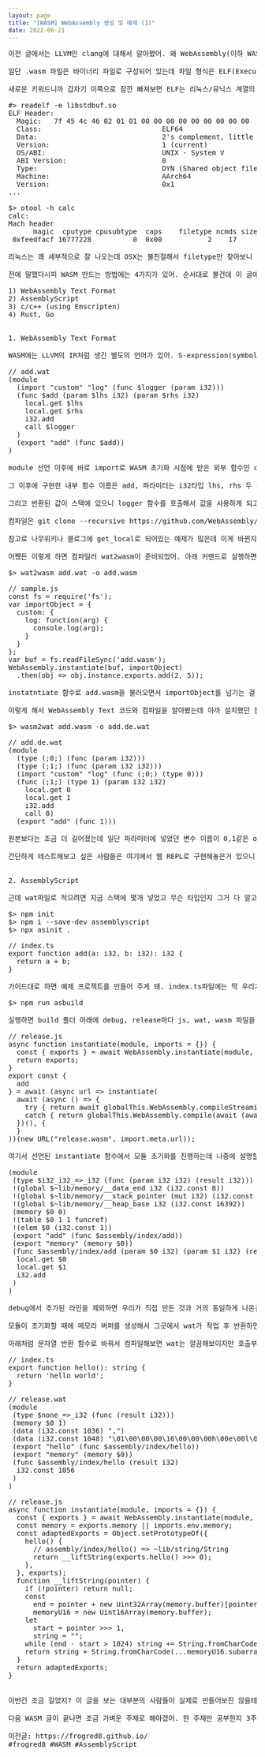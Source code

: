 ```yaml
---
layout: page
title: "[WASM] WebAssembly 생성 및 예제 (1)"
date: 2022-06-21
---
```


<pre>
이전 글에서는 LLVM인 clang에 대해서 알아봤어. 왜 WebAssembly(이하 WASM)를 설명하다가 난데없이 그쪽을 깊이 알아봤냐면 Emcripten이란 도구를 설명하면서 LLVM의 이해가 필요했기 때문이야. 이번 글에서는 실제로 WASM 생성을 해볼건데 예제를 생성하려다보니 코드가 좀 많은 편이지만 천천히 따라와 봐.

일단 .wasm 파일은 바이너리 파일로 구성되어 있는데 파일 형식은 ELF(Executable and Linkable Format)나 Mach-O(Mach Object file format)와 비슷하게 되어 있어. 

새로운 키워드니까 갑자기 이쪽으로 잠깐 빠져보면 ELF는 리눅스/유닉스 계열의 실행/라이브러리 헤더 포맷이고, Mach-O는 OSX(iOS, macOS 등)의 헤더 포맷이야. 리눅스는 readelf, OSX는 otool 명령으로 볼 수 있는데 실행 결과를 잠깐만 볼게.

#> readelf -e libstdbuf.so
ELF Header:
  Magic:   7f 45 4c 46 02 01 01 00 00 00 00 00 00 00 00 00
  Class:                             ELF64
  Data:                              2's complement, little endian
  Version:                           1 (current)
  OS/ABI:                            UNIX - System V
  ABI Version:                       0
  Type:                              DYN (Shared object file)
  Machine:                           AArch64
  Version:                           0x1
...

$> otool -h calc
calc:
Mach header
      magic  cputype cpusubtype  caps    filetype ncmds sizeofcmds      flags
 0xfeedfacf 16777228          0  0x00           2    17       1056 0x00200085

리눅스는 꽤 세부적으로 잘 나오는데 OSX는 불친절해서 filetype만 찾아보니 타입 2는 실행 파일이더라고. 몰랐던게 많아서 자꾸 옆길로 새네. 이제 진짜로 WASM으로 넘어가볼게.

전에 말했다시피 WASM 만드는 방법에는 4가지가 있어. 순서대로 볼건데 이 글에서는 1,2번 두 가지만 보고 다음편에서 나머지를 볼거야. 한 번에 보기엔 너무 방대하네.

1) WebAssembly Text Format
2) AssemblyScript
3) c/c++ (using Emscripten)
4) Rust, Go


1. WebAssembly Text Format

WASM에는 LLVM의 IR처럼 생긴 별도의 언어가 있어. S-expression(symbolic expression) 타입으로 lisp나 clojure랑 비슷하게 생겼어. 파일은 .wat(WebAssembly Text) 확장자를 가지고 있는데 아래 예제 코드를 보면 대충 이해될거야. import, export를 다 설명하기 위해서 얘만 조금 더 들어갔는데 다른 애들은 add만 구현할거니 참고해 줘.

// add.wat
(module
  (import "custom" "log" (func $logger (param i32)))
  (func $add (param $lhs i32) (param $rhs i32)
    local.get $lhs
    local.get $rhs
  	i32.add
    call $logger
  )
  (export "add" (func $add))
)

module 선언 이후에 바로 import로 WASM 초기화 시점에 받은 외부 함수인 custom.log를 logger로 재선언 하고 있어. import는 모든 명령보다 우선적으로 나와야 해. 여기서 전달받은 객체는 나중에 호출부 분석 부분에서 한 번 더 나와.

그 이후에 구현한 내부 함수 이름은 add, 파라미터는 i32타입 lhs, rhs 두 개를 받는 함수야. 그 다음에 있는 local.get은 파라미터를 스택 메모리로 불러오는걸 말해. 이렇게 두 개의 변수를 순차적으로 스택, 즉 register로 불러와서 i32.add 명령을 실행해. 그러면 명령 스펙대로 스택에 있는 두 개의 i32값을 가져와서 더하고 반환하게 돼.

그리고 반환된 값이 스택에 있으니 logger 함수를 호출해서 값을 사용하게 되고. 그 다음 줄의 export는 add이름으로 add함수를 노출시키는 것을 말해. 이제 WASM으로 컴파일 해봐야겠지? 

컴파일은 git clone --recursive https://github.com/WebAssembly/wabt 레포를 다운받고 cmake 설치 이후에 가이드대로 하면 될거야. 근데 .zshrc파일에 패스 등록은 알아서 해줘야 하는 느낌.

참고로 나무위키나 블로그에 get_local로 되어있는 예제가 많은데 이게 바뀐지 얼마 안되어서 그래. 나도 왜 안되나 했는데 꼬박 2년의 논의 끝에 PR이 들어간게 2021년 12월이더라고. https://github.com/WebAssembly/wabt/pull/1792

어쨌든 이렇게 하면 컴파일러 wat2wasm이 준비되었어. 아래 커맨드로 실행하면 add.wasm 파일이 생성돼.

$> wat2wasm add.wat -o add.wasm

// sample.js
const fs = require('fs');
var importObject = {
  custom: {
    log: function(arg) {
      console.log(arg);
    }
  }
};
var buf = fs.readFileSync('add.wasm');
WebAssembly.instantiate(buf, importObject)
  .then(obj => obj.instance.exports.add(2, 5));

instatntiate 함수로 add.wasm을 불러오면서 importObject를 넘기는 걸 볼 수 있어. 이렇게 전달된 객체의 함수들은 WASM 내부에서 호출이 가능해. 아래 예제도 동일하게 반복되니까 WASM 호출부는 더 이상 설명하진 않을게.

이렇게 해서 WebAssembly Text 코드와 컴파일을 알아봤는데 아까 설치했던 컴파일러 중에 wasm2wat도 잠깐 보고 갈게. 어차피 지금 아니면 볼 일도 없을거라. wasm2wat는 말그대로 wasm을 wat로 디컴파일 해주는 도구인데 원본과 얼마나 달라지는지 궁금해서 해봤어.

$> wasm2wat add.wasm -o add.de.wat

// add.de.wat
(module
  (type (;0;) (func (param i32)))
  (type (;1;) (func (param i32 i32)))
  (import "custom" "log" (func (;0;) (type 0)))
  (func (;1;) (type 1) (param i32 i32)
    local.get 0
    local.get 1
    i32.add
    call 0)
  (export "add" (func 1)))

원본보다는 조금 더 길어졌는데 일단 파라미터에 넣었던 변수 이름이 0,1같은 offset으로 바뀌었고, 함수 이름도 type으로 선언된 인덱스로 치환된 걸 볼 수 있어. 사실 예제에서도 굳이 이름이 필요하진 않았은데 읽기 쉬우라고 alias 개념으로 넣은거라 디컴파일되니까 확실히 없어지긴 했네.

간단하게 테스트해보고 싶은 사람들은 여기에서 웹 REPL로 구현해놓은거 있으니 한 번 해봐도 좋아. https://webassembly.github.io/wabt/demo/wat2wasm/


2. AssemblyScript

근데 wat파일로 적으려면 지금 스택에 몇개 넣었고 무슨 타입인지 그거 다 알고 있어야 하는데 쉽지 않잖아? 그래서 superset 개념으로 나온게 AssemblyScript야. AssemblyScript -> wat 관계를 말하자면 타입스크립트 -> 자바스크립트라고 보면 돼. 그럼 AssemblyScript 설치하고, 생성되는 예제 index.ts 파일부터 볼게.

$> npm init
$> npm i --save-dev assemblyscript
$> npx asinit .

// index.ts
export function add(a: i32, b: i32): i32 {
  return a + b;
}

가이드대로 하면 예제 프로젝트를 만들어 주게 돼. index.ts파일에는 딱 우리가 원하던 add 함수가 구현되어 있는데 export로 선언되어 있으면 외부 노출을 하겠다는 뜻이야. 대부분의 ts문법을 그대로 쓸 수 있어서 훨씬 편해졌지. 실제 컴파일은 아래 명령으로 실행할 수 있어.

$> npm run asbuild

실행하면 build 폴더 아래에 debug, release마다 js, wat, wasm 파일을 생성하는데 여기서의 js파일은 wasm 호출부를 자동 구현해준다고 보면 돼. 여기선 호출부인 js파일을 먼저 볼게.

// release.js
async function instantiate(module, imports = {}) {
  const { exports } = await WebAssembly.instantiate(module, imports);
  return exports;
}
export const {
  add
} = await (async url => instantiate(
  await (async () => {
    try { return await globalThis.WebAssembly.compileStreaming(globalThis.fetch(url)); }
    catch { return globalThis.WebAssembly.compile(await (await import("node:fs/promises")).readFile(url)); }
  })(), {
  }
))(new URL("release.wasm", import.meta.url));

여기서 선언된 instantiate 함수에서 모듈 초기화를 진행하는데 나중에 설명할 string 관련 함수가 여기에 구현될거야. 다른 문법들은 평이하니까 따로 설명 안할게. 그럼 js파일 다음으로 wat 파일을 볼까? 일단 debug.wat를 열어봤어. release.wat와 비교해서 더해진 내용은 라인 시작할 때 !를 붙여놓았으니 참고해.

(module
 (type $i32_i32_=>_i32 (func (param i32 i32) (result i32)))
 !(global $~lib/memory/__data_end i32 (i32.const 8))
 !(global $~lib/memory/__stack_pointer (mut i32) (i32.const 16392))
 !(global $~lib/memory/__heap_base i32 (i32.const 16392))
 (memory $0 0)
 !(table $0 1 1 funcref)
 !(elem $0 (i32.const 1))
 (export "add" (func $assembly/index/add))
 (export "memory" (memory $0))
 (func $assembly/index/add (param $0 i32) (param $1 i32) (result i32)
  local.get $0
  local.get $1
  i32.add
 )
)

debug에서 추가된 라인을 제외하면 우리가 직접 만든 것과 거의 동일하게 나온걸 확인할 수 있어. 그런데 이제와서 하는 얘기지만 wat 파일에서는 숫자 타입 외에 문자열은 사용하기가 까다로워. wat에서는 문자열 처리 함수도 없고, 자체 메모리 할당도 안되는 등 편의성에 문제가 좀 있거든. 

모듈이 초기화할 때에 메모리 버퍼를 생성해서 그곳에서 wat가 작업 후 반환하면 호출한 함수쪽에서 메모리 버퍼니까 문자열로 디코딩 변환하고 막 이런 짓을 해줘야 해. 

아래처럼 문자열 반환 함수로 바꿔서 컴파일해보면 wat는 깔끔해보이지만 호출부에 생성되는 js파일은 난리도 아니야. ts, wat, js 순서대로 볼건데 중요하진 않으니 대충 이런 모양이구나 하고 지나가자구. (js파일은 그 아래 로직은 동일해서 instantiate 함수만 가져왔어.)

// index.ts
export function hello(): string {
  return 'hello world';
}

// release.wat
(module
 (type $none_=>_i32 (func (result i32)))
 (memory $0 1)
 (data (i32.const 1036) ",")
 (data (i32.const 1048) "\01\00\00\00\16\00\00\00h\00e\00l\00l\00o\00 \00w\00o\00r\00l\00d")
 (export "hello" (func $assembly/index/hello))
 (export "memory" (memory $0))
 (func $assembly/index/hello (result i32)
  i32.const 1056
 )
)

// release.js
async function instantiate(module, imports = {}) {
  const { exports } = await WebAssembly.instantiate(module, imports);
  const memory = exports.memory || imports.env.memory;
  const adaptedExports = Object.setPrototypeOf({
    hello() {
      // assembly/index/hello() => ~lib/string/String
      return __liftString(exports.hello() >>> 0);
    },
  }, exports);
  function __liftString(pointer) {
    if (!pointer) return null;
    const
      end = pointer + new Uint32Array(memory.buffer)[pointer - 4 >>> 2] >>> 1,
      memoryU16 = new Uint16Array(memory.buffer);
    let
      start = pointer >>> 1,
      string = "";
    while (end - start > 1024) string += String.fromCharCode(...memoryU16.subarray(start, start += 1024));
    return string + String.fromCharCode(...memoryU16.subarray(start, end));
  }
  return adaptedExports;
}


이번건 조금 길었지? 이 글을 보는 대부분의 사람들이 실제로 만들어보진 않을테니 구경이라도 시켜주려고 첨삭없이 그대로 붙였더니 페이지가 꽤 넘어갔네. 그래도 인터넷의 수많은 만료된/틀린 정보 사이에서 직접 실행해 본 내용만 넣은거라 최신판이긴 할거야.

다음 WASM 글이 끝나면 조금 가벼운 주제로 해야겠어. 한 주제만 공부한지 3주 넘어가니까 슬슬 재미도 떨어지고 그러네. 이번 글도 즐겁게 봐줘.

이전글: https://frogred8.github.io/
#frogred8 #WASM #AssemblyScript